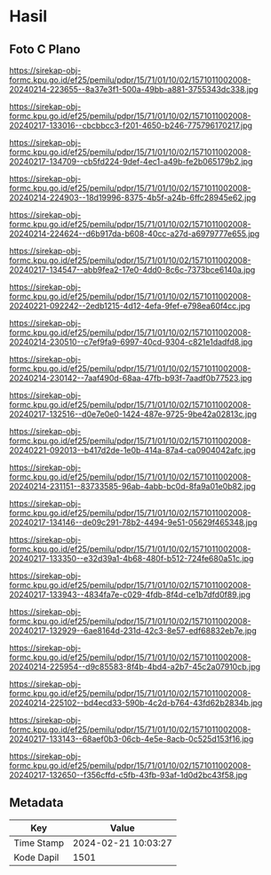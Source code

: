# Hasil

## Foto C Plano

https://sirekap-obj-formc.kpu.go.id/ef25/pemilu/pdpr/15/71/01/10/02/1571011002008-20240214-223655--8a37e3f1-500a-49bb-a881-3755343dc338.jpg

https://sirekap-obj-formc.kpu.go.id/ef25/pemilu/pdpr/15/71/01/10/02/1571011002008-20240217-133016--cbcbbcc3-f201-4650-b246-775796170217.jpg

https://sirekap-obj-formc.kpu.go.id/ef25/pemilu/pdpr/15/71/01/10/02/1571011002008-20240217-134709--cb5fd224-9def-4ec1-a49b-fe2b065179b2.jpg

https://sirekap-obj-formc.kpu.go.id/ef25/pemilu/pdpr/15/71/01/10/02/1571011002008-20240214-224903--18d19996-8375-4b5f-a24b-6ffc28945e62.jpg

https://sirekap-obj-formc.kpu.go.id/ef25/pemilu/pdpr/15/71/01/10/02/1571011002008-20240214-224624--d6b917da-b608-40cc-a27d-a6979777e655.jpg

https://sirekap-obj-formc.kpu.go.id/ef25/pemilu/pdpr/15/71/01/10/02/1571011002008-20240217-134547--abb9fea2-17e0-4dd0-8c6c-7373bce6140a.jpg

https://sirekap-obj-formc.kpu.go.id/ef25/pemilu/pdpr/15/71/01/10/02/1571011002008-20240221-092242--2edb1215-4d12-4efa-9fef-e798ea60f4cc.jpg

https://sirekap-obj-formc.kpu.go.id/ef25/pemilu/pdpr/15/71/01/10/02/1571011002008-20240214-230510--c7ef9fa9-6997-40cd-9304-c821e1dadfd8.jpg

https://sirekap-obj-formc.kpu.go.id/ef25/pemilu/pdpr/15/71/01/10/02/1571011002008-20240214-230142--7aaf490d-68aa-47fb-b93f-7aadf0b77523.jpg

https://sirekap-obj-formc.kpu.go.id/ef25/pemilu/pdpr/15/71/01/10/02/1571011002008-20240217-132516--d0e7e0e0-1424-487e-9725-9be42a02813c.jpg

https://sirekap-obj-formc.kpu.go.id/ef25/pemilu/pdpr/15/71/01/10/02/1571011002008-20240221-092013--b417d2de-1e0b-414a-87a4-ca0904042afc.jpg

https://sirekap-obj-formc.kpu.go.id/ef25/pemilu/pdpr/15/71/01/10/02/1571011002008-20240214-231151--83733585-96ab-4abb-bc0d-8fa9a01e0b82.jpg

https://sirekap-obj-formc.kpu.go.id/ef25/pemilu/pdpr/15/71/01/10/02/1571011002008-20240217-134146--de09c291-78b2-4494-9e51-05629f465348.jpg

https://sirekap-obj-formc.kpu.go.id/ef25/pemilu/pdpr/15/71/01/10/02/1571011002008-20240217-133350--e32d39a1-4b68-480f-b512-724fe680a51c.jpg

https://sirekap-obj-formc.kpu.go.id/ef25/pemilu/pdpr/15/71/01/10/02/1571011002008-20240217-133943--4834fa7e-c029-4fdb-8f4d-ce1b7dfd0f89.jpg

https://sirekap-obj-formc.kpu.go.id/ef25/pemilu/pdpr/15/71/01/10/02/1571011002008-20240217-132929--6ae8164d-231d-42c3-8e57-edf68832eb7e.jpg

https://sirekap-obj-formc.kpu.go.id/ef25/pemilu/pdpr/15/71/01/10/02/1571011002008-20240214-225954--d9c85583-8f4b-4bd4-a2b7-45c2a07910cb.jpg

https://sirekap-obj-formc.kpu.go.id/ef25/pemilu/pdpr/15/71/01/10/02/1571011002008-20240214-225102--bd4ecd33-590b-4c2d-b764-43fd62b2834b.jpg

https://sirekap-obj-formc.kpu.go.id/ef25/pemilu/pdpr/15/71/01/10/02/1571011002008-20240217-133143--68aef0b3-06cb-4e5e-8acb-0c525d153f16.jpg

https://sirekap-obj-formc.kpu.go.id/ef25/pemilu/pdpr/15/71/01/10/02/1571011002008-20240217-132650--f356cffd-c5fb-43fb-93af-1d0d2bc43f58.jpg


## Metadata

| Key        | Value               |
| ---------- | ------------------- |
| Time Stamp | 2024-02-21 10:03:27 |
| Kode Dapil | 1501                |



